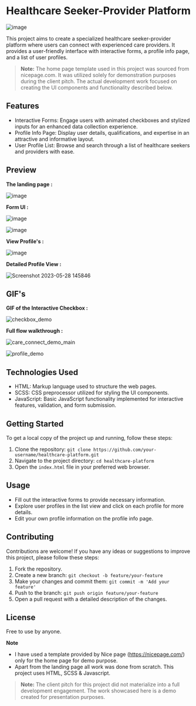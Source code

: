 # Healthcare Seeker-Provider Platform

![image](https://github.com/Arbaaz-Khatib/care_Connect_UI/assets/55923561/3ce04758-a00d-4018-99ac-8cddd9a3d381)

This project aims to create a specialized healthcare seeker-provider platform where users can connect with experienced care providers. It provides a user-friendly interface with interactive forms, a profile info page, and a list of user profiles.

> **Note:**
> The home page template used in this project was sourced from nicepage.com. It was utilized solely for demonstration purposes during the client pitch. The actual development work focused on creating the UI components and functionality described below.

## Features

- Interactive Forms: Engage users with animated checkboxes and stylized inputs for an enhanced data collection experience.
- Profile Info Page: Display user details, qualifications, and expertise in an attractive and informative layout.
- User Profile List: Browse and search through a list of healthcare seekers and providers with ease.

## Preview

**The landing page :**

![image](https://github.com/Arbaaz-Khatib/care_Connect_UI/assets/55923561/3ce04758-a00d-4018-99ac-8cddd9a3d381)

**Form UI :** 

![image](https://github.com/Arbaaz-Khatib/care_Connect_UI/assets/55923561/4fe16826-4bc3-4fff-bc10-c6c883259ba6)

![image](https://github.com/Arbaaz-Khatib/care_Connect_UI/assets/55923561/d7a54ed3-9eb9-4ea6-9966-88a22a2d521a)

**View Profile's :**

![image](https://github.com/Arbaaz-Khatib/care_Connect_UI/assets/55923561/530b24bf-a494-4c89-8969-d1586fe48486)

**Detailed Profile View :**

![Screenshot 2023-05-28 145846](https://github.com/Arbaaz-Khatib/care_Connect_UI/assets/55923561/655674b2-4542-4e1c-8019-1a2b5bf3ca5b)


## GIF's

**GIF of the Interactive Checkbox :**

![checkbox_demo](https://github.com/Arbaaz-Khatib/care_Connect_UI/assets/55923561/3f886b55-94f3-45fa-9554-51f88b2a895d)

**Full flow walkthrough :**

![care_connect_demo_main](https://github.com/Arbaaz-Khatib/care_Connect_UI/assets/55923561/7fbae461-504f-4439-99a4-6d51621d5deb)

![profile_demo](https://github.com/Arbaaz-Khatib/care_Connect_UI/assets/55923561/61b2278c-65e1-4b9c-9e84-e2b02cf0f102)

## Technologies Used

- HTML: Markup language used to structure the web pages.
- SCSS: CSS preprocessor utilized for styling the UI components.
- JavaScript: Basic JavaScript functionality implemented for interactive features, validation, and form submission.

## Getting Started

To get a local copy of the project up and running, follow these steps:

1. Clone the repository: `git clone https://github.com/your-username/healthcare-platform.git`
2. Navigate to the project directory: `cd healthcare-platform`
3. Open the `index.html` file in your preferred web browser.

## Usage

- Fill out the interactive forms to provide necessary information.
- Explore user profiles in the list view and click on each profile for more details.
- Edit your own profile information on the profile info page.

## Contributing

Contributions are welcome! If you have any ideas or suggestions to improve this project, please follow these steps:

1. Fork the repository.
2. Create a new branch: `git checkout -b feature/your-feature`
3. Make your changes and commit them: `git commit -m 'Add your feature'`
4. Push to the branch: `git push origin feature/your-feature`
5. Open a pull request with a detailed description of the changes.

## License
Free to use by anyone.

**Note** 
- I have used a template provided by Nice page (https://nicepage.com/) only for the home page for demo purpose.
- Apart from the landing page all work was done from scratch. This project uses HTML, SCSS & Javascript.


> **Note:**
> The client pitch for this project did not materialize into a full development engagement. The work showcased here is a demo created for presentation purposes.